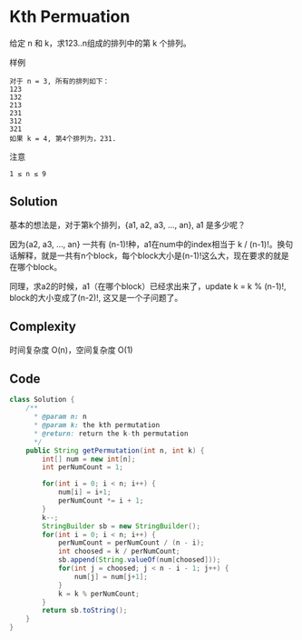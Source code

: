 # Kth Permuation

给定 n 和 k，求123..n组成的排列中的第 k 个排列。

样例

    对于 n = 3, 所有的排列如下：
    123
    132
    213
    231
    312
    321
    如果 k = 4, 第4个排列为，231.

注意

    1 ≤ n ≤ 9

## Solution

基本的想法是，对于第k个排列，{a1, a2, a3, ..., an}, a1 是多少呢？

因为{a2, a3, ..., an} 一共有 (n-1)!种，a1在num中的index相当于 k / (n-1)!。换句话解释，就是一共有n个block，每个block大小是(n-1)!这么大，现在要求的就是在哪个block。

同理，求a2的时候，a1（在哪个block）已经求出来了，update k = k % (n-1)!, block的大小变成了(n-2)!, 这又是一个子问题了。

## Complexity

时间复杂度 O(n)，空间复杂度 O(1)

## Code

```java
class Solution {
    /**
      * @param n: n
      * @param k: the kth permutation
      * @return: return the k-th permutation
      */
    public String getPermutation(int n, int k) {
        int[] num = new int[n];
        int perNumCount = 1;

        for(int i = 0; i < n; i++) {
            num[i] = i+1;
            perNumCount *= i + 1;
        }
        k--;
        StringBuilder sb = new StringBuilder();
        for(int i = 0; i < n; i++) {
            perNumCount = perNumCount / (n - i);
            int choosed = k / perNumCount;
            sb.append(String.valueOf(num[choosed]));
            for(int j = choosed; j < n - i - 1; j++) {
                num[j] = num[j+1]; 
            }
            k = k % perNumCount;
        }
        return sb.toString();
    }
}
```

